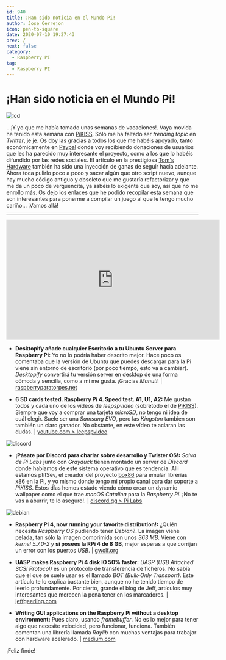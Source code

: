```yaml
---
id: 940
title: ¡Han sido noticia en el Mundo Pi!
author: Jose Cerrejon
icon: pen-to-square
date: 2020-07-10 19:27:43
prev: /
next: false
category:
  - Raspberry PI
tag:
  - Raspberry PI
---
```


# ¡Han sido noticia en el Mundo Pi!

![lcd](/images/2020/07/lcd.png)

...¡Y yo que me había tomado unas semanas de vacaciones!. Vaya movida he tenido esta semana con [PiKISS](https://github.com/jmcerrejon/PiKISS). Sólo me ha faltado ser *trending topic* en *Twitter*, je je. Os doy las gracias a todos los que me habéis apoyado, tanto económicamente en [Paypal](https://www.paypal.com/donate/?token=lPRx0Wb0wZQNE09UXr9-kKhbUILd-dRudtIQKlIt1isACAKVHa1Va6ZxSz4UCFKGB7OstW&country.x=GB&locale.x=GB) donde voy recibiendo donaciones de usuarios que les ha parecido muy interesante el proyecto, como a los que lo habéis difundido por las redes sociales. El artículo en la prestigiosa [Tom's Hardware](https://www.tomshardware.com/news/keep-your-raspberry-pi-setup-simple-with-pikiss) también ha sido una inyección de ganas de seguir hacia adelante. Ahora toca pulirlo poco a poco y sacar algún que otro script nuevo, aunque hay mucho código antiguo y obsoleto que me gustaría refactorizar y que me da un poco de verguencita, ya sabéis lo exigente que soy, así que no me enrollo más. Os dejo los enlaces que he podido recopilar esta semana que son interesantes para ponerme a compilar un juego al que le tengo mucho cariño... ¡Vamos allá!

- - -
<iframe width="560" height="315" src="https://www.youtube.com/embed/JhOGAkV3ves" frameborder="0" allow="accelerometer; autoplay; encrypted-media; gyroscope; picture-in-picture" allowfullscreen></iframe>

* **Desktopify añade cualquier Escritorio a tu Ubuntu Server para Raspberry Pi:** Yo no lo podría haber descrito mejor. Hace poco os comentaba que la versión de Ubuntu que puedes descargar para la Pi viene sin entorno de escritorio (por poco tiempo, esto va a cambiar). *Desktopify* convertirá tu versión server en desktop de una forma cómoda y sencilla, como a mi me gusta. ¡Gracias *Manuti*! | [raspberryparatorpes.net](https://raspberryparatorpes.net/sistemas-operativos/desktopify-anade-cualquier-escritorio-a-tu-ubuntu-server-para-raspberry-pi/)

* **6 SD cards tested. Raspberry Pi 4. Speed test. A1, U1, A2:** Me gustan todos y cada uno de los vídeos de *leepspvideo* (sobretodo el de [PiKISS](https://www.youtube.com/watch?v=4gRWM78Ruxs)). Siempre que voy a comprar una tarjeta *microSD*, no tengo ni idea de cuál elegir. Suele ser una *Samsung EVO*, pero las *Kingston* tambien son también un claro ganador. No obstante, en este vídeo te aclaran las dudas. | [youtube.com > leepspvideo](https://www.youtube.com/watch?v=5a8P5m2pWFw)

![discord](/images/2020/07/discord_logo.png)

* **¡Pásate por Discord para charlar sobre desarrollo y Twister OS!:** *Salva de Pi Labs* junto con *Grayduck* tienen montado un server de *Discord* donde hablamos de este sistema operativo que es tendencia. Alli estamos ptitSev, el creador del proyecto [box86](https://github.com/ptitSeb/box86) para emular librerías x86 en la Pi, y yo mismo donde tengo mi propio canal para dar soporte a *PiKISS*. Estos días hemos estado viendo cómo crear un dynamic wallpaper como el que trae *macOS Catalina* para la *Raspberry Pi*. ¡No te vas a aburrir, te lo aseguro!. | [discord.gg > Pi Labs](https://discord.gg/Y7WFeC5)

![debian](/images/2020/07/debian.png)

* **Raspberry Pi 4, now running your favorite distribution!:** ¿Quién necesita *Raspberry OS* pudiendo tener *Debian*?. La imagen viene pelada, tan sólo la imagen comprimida son unos *363 MB*. Viene con *kernel 5.7.0-2* y **si posees la RPi 4 de 8 GB**, mejor esperas a que corrijan un error con los puertos *USB*. | [gwolf.org](https://gwolf.org/2020/07/raspberry-pi-4-now-running-your-favorite-distribution.html)

* **UASP makes Raspberry Pi 4 disk IO 50% faster:** *UASP (USB Attached SCSI Protocol)* es un protocolo de transferencia de ficheros. No sabía que el que se suele usar es el llamado *BOT (Bulk-Only Transport)*. Este artículo te lo explica bastante bien, aunque no he tenido tiempo de leerlo profundamente. Por cierto, grande el blog de Jeff, artículos muy interesantes que merecen la pena tener en los marcadores. | [jeffgeerling.com](https://www.jeffgeerling.com/blog/2020/uasp-makes-raspberry-pi-4-disk-io-50-faster)

* **Writing GUI applications on the Raspberry Pi without a desktop environment:** Pues claro, usando *framebuffer*. No es lo mejor para tener algo que necesite velocidad, pero funcionar, funciona. También comentan una librería llamada *Raylib* con muchas ventajas para trabajar con hardware acelerado. | [medium.com](https://medium.com/@avik.das/writing-gui-applications-on-the-raspberry-pi-without-a-desktop-environment-8f8f840d9867)



 

¡Feliz finde!